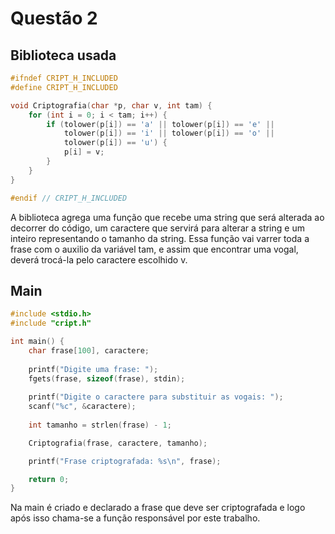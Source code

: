 # Questão 2
## Biblioteca usada
```C
#ifndef CRIPT_H_INCLUDED
#define CRIPT_H_INCLUDED

void Criptografia(char *p, char v, int tam) {
    for (int i = 0; i < tam; i++) {
        if (tolower(p[i]) == 'a' || tolower(p[i]) == 'e' || 
            tolower(p[i]) == 'i' || tolower(p[i]) == 'o' || 
            tolower(p[i]) == 'u') {
            p[i] = v; 
        }
    }
}

#endif // CRIPT_H_INCLUDED
```
A biblioteca agrega uma função que recebe uma string que será alterada ao decorrer do código, um caractere que servirá para alterar a string e um inteiro representando o tamanho da string. Essa função vai varrer toda a frase com o auxilio da variável tam, e assim que encontrar uma vogal, deverá trocá-la pelo caractere escolhido v.

## Main
```C
#include <stdio.h>
#include "cript.h"

int main() {
    char frase[100], caractere;
    
    printf("Digite uma frase: ");
    fgets(frase, sizeof(frase), stdin);
    
    printf("Digite o caractere para substituir as vogais: ");
    scanf("%c", &caractere);
    
    int tamanho = strlen(frase) - 1;

    Criptografia(frase, caractere, tamanho);

    printf("Frase criptografada: %s\n", frase);

    return 0;
}
```
Na main é criado e declarado a frase que deve ser criptografada e logo após isso chama-se a função responsável por este trabalho.

